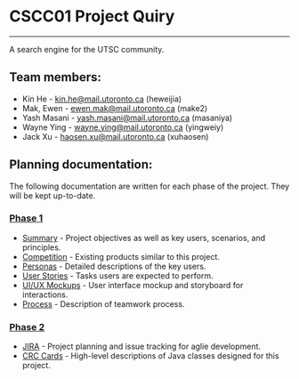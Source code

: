 # CSCC01 Project Quiry
--------------------
A search engine for the UTSC community.

## Team members:
* Kin He - <kin.he@mail.utoronto.ca> (heweijia)
* Mak, Ewen - <ewen.mak@mail.utoronto.ca> (make2)
* Yash Masani - <yash.masani@mail.utoronto.ca> (masaniya)
* Wayne Ying - <wayne.ying@mail.utoronto.ca> (yingweiy)
* Jack Xu - <haosen.xu@mail.utoronto.ca> (xuhaosen)

## Planning documentation:
The following documentation are written for each phase of the project. They will be kept up-to-date.

### [Phase 1](docs/phase1)
* [Summary](docs/phase1/summary.md) - Project objectives as well as key users, scenarios, and principles.
* [Competition](docs/phase1/competition.md) - Existing products similar to this project.
* [Personas](docs/phase1/personas.pdf) - Detailed descriptions of the key users.
* [User Stories](docs/phase1/user_stories.md) - Tasks users are expected to perform.
* [UI/UX Mockups](docs/phase1/ui_ux.pdf) - User interface mockup and storyboard for interactions.
* [Process](docs/phase1/process.md) - Description of teamwork process.

### [Phase 2](docs/phase2)
* [JIRA](https://cmsweb.utsc.utoronto.ca/jira/projects/TEAM11) - Project planning and issue tracking for aglie development.
* [CRC Cards](docs/phase2/crc.pdf) - High-level descriptions of Java classes designed for this project.

